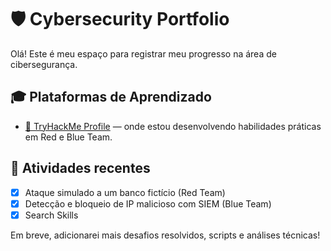 # 🛡️ Cybersecurity Portfolio

Olá! Este é meu espaço para registrar meu progresso na área de cibersegurança.

## 🎓 Plataformas de Aprendizado

- [🧠 TryHackMe Profile](https://tryhackme.com/p/victormf.work) — onde estou desenvolvendo habilidades práticas em Red e Blue Team.
  
## 🧪 Atividades recentes

- [x] Ataque simulado a um banco fictício (Red Team)
- [x] Detecção e bloqueio de IP malicioso com SIEM (Blue Team)
- [x] Search Skills

Em breve, adicionarei mais desafios resolvidos, scripts e análises técnicas!

